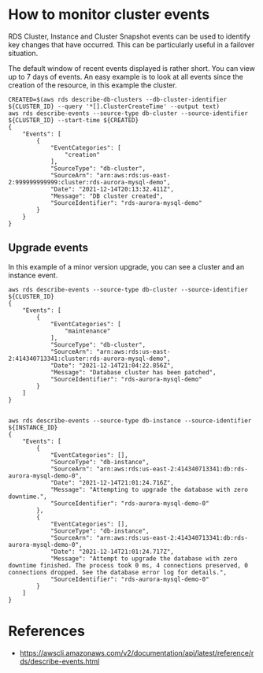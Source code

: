 # How to monitor cluster events

RDS Cluster, Instance and Cluster Snapshot events can be used to identify key changes that have occurred. This can be particularly useful in a failover situation.  


The default window of recent events displayed is rather short. You can view up to 7 days of events.
An easy example is to look at all events since the creation of the resource, in this example the cluster.

    CREATED=$(aws rds describe-db-clusters --db-cluster-identifier ${CLUSTER_ID} --query '*[].ClusterCreateTime' --output text)
    aws rds describe-events --source-type db-cluster --source-identifier ${CLUSTER_ID} --start-time ${CREATED}
    {
        "Events": [
            {
                "EventCategories": [
                    "creation"
                ],
                "SourceType": "db-cluster",
                "SourceArn": "arn:aws:rds:us-east-2:999999999999:cluster:rds-aurora-mysql-demo",
                "Date": "2021-12-14T20:13:32.411Z",
                "Message": "DB cluster created",
                "SourceIdentifier": "rds-aurora-mysql-demo"
            }
        }
    }

## Upgrade events

In this example of a minor version upgrade, you can see a cluster and an instance event.

    aws rds describe-events --source-type db-cluster --source-identifier ${CLUSTER_ID}
    {
        "Events": [
            {
                "EventCategories": [
                    "maintenance"
                ],
                "SourceType": "db-cluster",
                "SourceArn": "arn:aws:rds:us-east-2:414340713341:cluster:rds-aurora-mysql-demo",
                "Date": "2021-12-14T21:04:22.856Z",
                "Message": "Database cluster has been patched",
                "SourceIdentifier": "rds-aurora-mysql-demo"
            }
        ]
    }


    aws rds describe-events --source-type db-instance --source-identifier ${INSTANCE_ID}
    {
        "Events": [
            {
                "EventCategories": [],
                "SourceType": "db-instance",
                "SourceArn": "arn:aws:rds:us-east-2:414340713341:db:rds-aurora-mysql-demo-0",
                "Date": "2021-12-14T21:01:24.716Z",
                "Message": "Attempting to upgrade the database with zero downtime.",
                "SourceIdentifier": "rds-aurora-mysql-demo-0"
            },
            {
                "EventCategories": [],
                "SourceType": "db-instance",
                "SourceArn": "arn:aws:rds:us-east-2:414340713341:db:rds-aurora-mysql-demo-0",
                "Date": "2021-12-14T21:01:24.717Z",
                "Message": "Attempt to upgrade the database with zero downtime finished. The process took 0 ms, 4 connections preserved, 0 connections dropped. See the database error log for details.",
                "SourceIdentifier": "rds-aurora-mysql-demo-0"
            }
        ]
    }

# References
- https://awscli.amazonaws.com/v2/documentation/api/latest/reference/rds/describe-events.html
